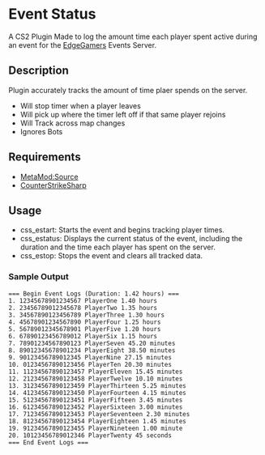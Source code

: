 # Event Status
A CS2 Plugin Made to log the amount time each player spent active during an event for the [EdgeGamers](EdgeGamers.Com) Events Server.
## Description
Plugin accurately tracks the amount of time plaer spends on the server.
- Will stop timer when a player leaves
- Will pick up where the timer left off if that same player rejoins
- Will Track across map changes
- Ignores Bots
## Requirements
- [MetaMod:Source](https://github.com/alliedmodders/metamod-source/)
- [CounterStrikeSharp](https://github.com/roflmuffin/CounterStrikeSharp)
## Usage
- css_estart: Starts the event and begins tracking player times.
- css_estatus: Displays the current status of the event, including the duration and the time each player has spent on the server.
- css_estop: Stops the event and clears all tracked data.
### Sample Output
```
=== Begin Event Logs (Duration: 1.42 hours) ===
1. 12345678901234567 PlayerOne 1.40 hours
2. 23456789012345678 PlayerTwo 1.35 hours
3. 34567890123456789 PlayerThree 1.30 hours
4. 45678901234567890 PlayerFour 1.25 hours
5. 56789012345678901 PlayerFive 1.20 hours
6. 67890123456789012 PlayerSix 1.15 hours
7. 78901234567890123 PlayerSeven 45.20 minutes
8. 89012345678901234 PlayerEight 38.50 minutes
9. 90123456789012345 PlayerNine 27.15 minutes
10. 01234567890123456 PlayerTen 20.30 minutes
11. 11234567890123457 PlayerEleven 15.45 minutes
12. 21234567890123458 PlayerTwelve 10.10 minutes
13. 31234567890123459 PlayerThirteen 5.25 minutes
14. 41234567890123450 PlayerFourteen 4.15 minutes
15. 51234567890123451 PlayerFifteen 3.45 minutes
16. 61234567890123452 PlayerSixteen 3.00 minutes
17. 71234567890123453 PlayerSeventeen 2.30 minutes
18. 81234567890123454 PlayerEighteen 1.45 minutes
19. 91234567890123455 PlayerNineteen 1.00 minute
20. 10123456789012346 PlayerTwenty 45 seconds
=== End Event Logs ===
```
